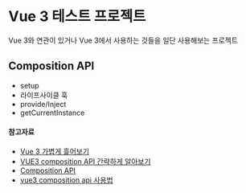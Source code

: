 # Vue 3 테스트 프로젝트

Vue 3와 연관이 있거나 Vue 3에서 사용하는 것들을 일단 사용해보는 프로젝트

## Composition API

- setup
- 라이프사이클 훅
- provide/Inject
- getCurrentInstance

#### 참고자료

- [Vue 3 가볍게 흝어보기](https://joshua1988.github.io/web-development/vuejs/vue3-coming/#vue-3%EC%9D%B4%EB%9D%BC%EB%8B%88-%EC%97%AC%ED%83%9C%EA%B9%8C%EC%A7%80-%EB%B0%B0%EC%9A%B4%EA%B2%8C-%EB%8B%A4-%EC%86%8C%EC%9A%A9-%EC%97%86%EB%8A%94%EA%B1%B4%EA%B0%80%EC%9A%94)
- [VUE3 composition API 간략하게 알아보기](https://www.youtube.com/watch?v=g1b8bILajcA)
- [Composition API](https://v3.ko.vuejs.org/api/composition-api.html#setup)
- [vue3 composition api 사용법](https://kyounghwan01.github.io/blog/Vue/vue3/composition-api/)
